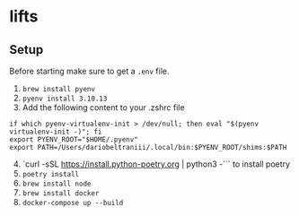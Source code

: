 # lifts

## Setup
Before starting make sure to get a `.env` file.
1. `brew install pyenv`
2. `pyenv install 3.10.13`
3. Add the following content to your .zshrc file
```
if which pyenv-virtualenv-init > /dev/null; then eval "$(pyenv virtualenv-init -)"; fi
export PYENV_ROOT="$HOME/.pyenv"
export PATH=/Users/dariobeltraniii/.local/bin:$PYENV_ROOT/shims:$PATH
```
4. `curl -sSL https://install.python-poetry.org | python3 -``` to install poetry
5. `poetry install`
6. `brew install node`
7. `brew install docker`
8. `docker-compose up --build`
